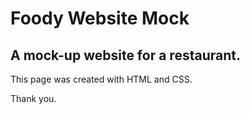 # Foody Website Mock

## A mock-up website for a restaurant.

This page was created with HTML and CSS.

Thank you.
